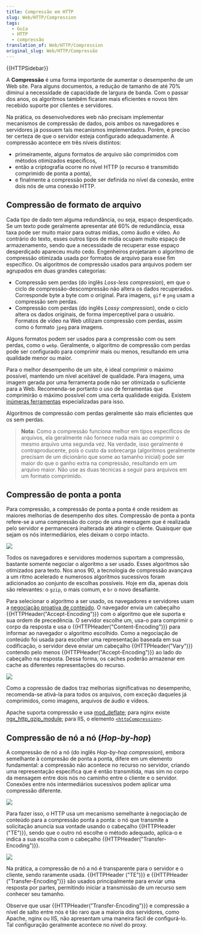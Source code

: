 ```yaml
---
title: Compressão em HTTP
slug: Web/HTTP/Compression
tags:
  - Guía
  - HTTP
  - compressão
translation_of: Web/HTTP/Compression
original_slug: Web/HTTP/Compressão
---
```

{{HTTPSidebar}}

A **Compressão** é uma forma importante de aumentar o desempenho de um Web site. Para alguns documentos, a redução de tamanho de até 70% diminui a necessidade de capacidade de largura de banda. Com o passar dos anos, os algoritmos também ficaram mais eficientes e novos têm recebido suporte por clientes e servidores.

Na prática, os desenvolvedores web não precisam implementar mecanismos de compressão de dados, pois ambos os navegadores e servidores já possuem tais mecanismos implementados. Porém, é preciso ter certeza de que o servidor esteja configurado adequadamente. A compressão acontece em três níveis distintos:

- primeiramente, alguns formatos de arquivo são comprimidos com métodos otimizados específicos,
- então a criptografia ocorre no nível HTTP (o recurso é transmitido comprimido de ponta a ponta),
- e finalmente a compressão pode ser definida no nível da conexão, entre dois nós de uma conexão HTTP.

## Compressão de formato de arquivo

Cada tipo de dado tem alguma redundância, ou seja, espaço desperdiçado. Se um texto pode geralmente apresentar até 60% de redundância, essa taxa pode ser muito maior para outras mídias, como áudio e vídeo. Ao contrário do texto, esses outros tipos de mídia ocupam muito espaço de armazenamento, sendo que a necessidade de recuperar esse espaço desperdiçado apareceu muito cedo. Engenheiros projetaram o algoritmo de compressão otimizada usada por formatos de arquivo para esse fim específico. Os algoritmos de compressão usados para arquivos podem ser agrupados em duas grandes categorias:

- Compressão sem perdas (do inglês _Loss-less compression_), em que o ciclo de compressão-descompressão não altera os dados recuperados. Corresponde byte a byte com o original. Para imagens, `gif` e `png` usam a compressão sem perdas.
- Compressão com perdas (do inglês _Lossy compression_), onde o ciclo altera os dados originais, de forma imperceptível para o usuário.
  Formatos de vídeo na Web utilizam compressão com perdas, assim como o formato `jpeg` para imagens.

Alguns formatos podem ser usados para a compressão com ou sem perdas, como o `webp`. Geralmente, o algoritmo de compressão com perdas pode ser configurado para comprimir mais ou menos, resultando em uma qualidade menor ou maior.

Para o melhor desempenho de um site, é ideal comprimir o máximo possível, mantendo um nível aceitável de qualidade. Para imagens, uma imagem gerada por uma ferramenta pode não ser otimizada o suficiente para a Web. Recomenda-se portanto o uso de ferramentas que comprimirão o máximo possível com uma certa qualidade exigida. Existem [inúmeras ferramentas](https://www.creativebloq.com/design/image-compression-tools-1132865) especializadas para isso.

Algoritmos de compressão com perdas geralmente são mais eficientes que os sem perdas.

> **Nota:** Como a compressão funciona melhor em tipos específicos de arquivos, ela geralmente não fornece nada mais ao comprimir o mesmo arquivo uma segunda vez. Na verdade, isso geralmente é contraproducente, pois o custo da sobrecarga (algoritmos geralmente precisam de um dicionário que some ao tamanho inicial) pode ser maior do que o ganho extra na compressão, resultando em um arquivo maior. Não use as duas técnicas a seguir para arquivos em um formato comprimido.

## Compressão de ponta a ponta

Para compressão, a compressão de ponta a ponta é onde residem as maiores melhorias de desempenho dos sites. Compressão de ponta a ponta refere-se a uma compressão do corpo de uma mensagem que é realizada pelo servidor e permanecerá inalterada até atingir o cliente. Quaisquer que sejam os nós intermediários, eles deixam o corpo intacto.

![](https://mdn.mozillademos.org/files/13801/HTTPEnco1.png)

Todos os navegadores e servidores modernos suportam a compressão, bastante somente negociar o algoritmo a ser usado. Esses algoritmos são otimizados para texto. Nos anos 90, a tecnologia de compressão avançava a um ritmo acelerado e numerosos algoritmos sucessivos foram adicionados ao conjunto de escolhas possíveis. Hoje em dia, apenas dois são relevantes: o `gzip`, o mais comum, e `br` o novo desafiante.

Para selecionar o algoritmo a ser usado, os navegadores e servidores usam a [negociação proativa de conteúdo](/pt-BR/docs/Web/HTTP/Content_negotiation). O navegador envia um cabeçalho {{HTTPHeader("Accept-Encoding")}} com o algoritmo que ele suporta e sua ordem de precedência. O servidor escolhe um, usa-o para comprimir o corpo da resposta e usa o {{HTTPHeader("Content-Encoding")}} para informar ao navegador o algoritmo escolhido. Como a negociação de conteúdo foi usada para escolher uma representação baseada em sua codificação, o servidor deve enviar um cabeçalho {{HTTPHeader("Vary")}} contendo pelo menos {{HTTPHeader("Accept-Encoding")}} ao lado do cabeçalho na resposta. Dessa forma, os caches poderão armazenar em cache as diferentes representações do recurso.

![](https://mdn.mozillademos.org/files/13811/HTTPCompression1.png)

Como a copressão de dados traz melhorias significativas no desempenho, recomenda-se ativá-la para todos os arquivos, com exceção daqueles já comprimidos, como imagens, arquivos de áudio e vídeos.

Apache suporta compressão e usa [mod_deflate](https://httpd.apache.org/docs/current/mod/mod_deflate.html); para nginx existe [ngx_http_gzip_module](https://nginx.org/en/docs/http/ngx_http_gzip_module.html); para IIS, o elemento [`<httpCompression>`](https://www.iis.net/configreference/system.webserver/httpcompression).

## Compressão de nó a nó (_Hop-by-hop_)

A compressão de nó a nó (do inglês _Hop-by-hop compression_), embora semelhante à compresão de ponta a ponta, difere em um elemento fundamental: a compressão não acontece no recurso no servidor, criando uma representação específica que é então transmitida, mas sim no corpo da mensagem entre dois nós no caminho entre o cliente e o servidor. Conexões entre nós intermediários sucessivos podem aplicar uma compressão diferente.

![](https://mdn.mozillademos.org/files/13807/HTTPTE1.png)

Para fazer isso, o HTTP usa um mecanismo semelhante à negociação de conteúdo para a compressão ponta a ponta: o nó que transmite a solicitação anuncia sua vontade usando o cabeçalho {{HTTPHeader ("TE")}}, sendo que o outro nó escolhe o método adequado, aplica-o e indica a sua escolha com o cabeçalho {{HTTPHeader("Transfer-Encoding")}}.

![](https://mdn.mozillademos.org/files/13809/HTTPComp2.png)

Na prática, a compressão de nó a nó é transparente para o servidor e o cliente, sendo raramente usada. {{HTTPHeader ("TE")}} e {{HTTPHeader ("Transfer-Encoding")}} são usados principalmente para enviar uma resposta por partes, permitindo iniciar a transmissão de um recurso sem conhecer seu tamanho.

Observe que usar {{HTTPHeader("Transfer-Encoding")}} e compressão a nível de salto entre nós é tão raro que a maioria dos servidores, como Apache, nginx ou IIS, não apresentam uma maneira fácil de configurá-lo. Tal configuração geralmente acontece no nível do proxy.
